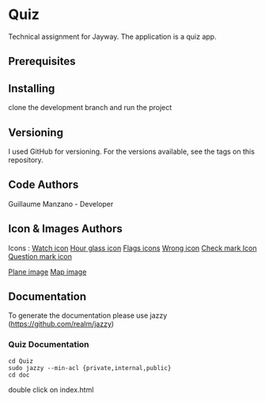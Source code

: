 # Quiz
Technical assignment for Jayway.
The application is a quiz app.

## Prerequisites

## Installing
clone the development branch and run the project

## Versioning
I used GitHub for versioning. For the versions available, see the tags on this repository.

## Code Authors
Guillaume Manzano  - Developer

## Icon & Images Authors
Icons : [Watch icon](https://www.flaticon.com/free-icon/stopwatch_139036)
[Hour glass icon](https://www.flaticon.com/free-icon/hourglass_66401#term=hourglass&page=1&position=9)
[Flags icons](https://www.flaticon.com/packs/international-flags)
[Wrong icon](https://www.flaticon.com/free-icon/wrong_97184#term=wrong&page=1&position=12)
[Check mark Icon](https://www.flaticon.com/free-icon/check-mark_3596#term=right&page=1&position=47)
[Question mark icon](https://www.flaticon.com/free-icon/question_579007#term=question%20mark&page=1&position=16)

[Plane image](https://www.pexels.com/photo/flight-flying-plane-air-travel-59519/)
[Map image](https://www.pexels.com/photo/blur-cartography-close-up-concept-408503/)

## Documentation
To generate the documentation please use jazzy (https://github.com/realm/jazzy)

### Quiz Documentation
```
cd Quiz
sudo jazzy --min-acl {private,internal,public}
cd doc
```
double click on index.html
